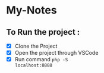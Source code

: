 # My-Notes


## To Run the project :

- [x] Clone the Project 
- [x] Open the project through VSCode
- [x] Run command <code>php -S localhost:8888</code>
